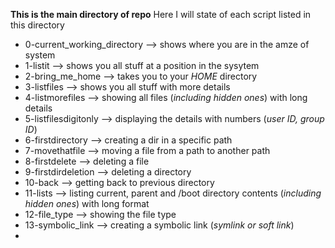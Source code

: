 **This is the main directory of repo**
Here I will state of each script listed in this directory
- 0-current_working_directory --> shows where you are in the amze of system
- 1-listit --> shows you all stuff at a position in the sysytem
- 2-bring_me_home --> takes you to your *HOME* directory
- 3-listfiles --> shows you all stuff with more details
- 4-listmorefiles --> showing all files (*including hidden ones*) with long details
- 5-listfilesdigitonly --> displaying the details with numbers (*user ID, group ID*)
- 6-firstdirectory --> creating a dir in a specific path
- 7-movethatfile --> moving a file from a path to another path
- 8-firstdelete --> deleting a file
- 9-firstdirdeletion --> deleting a directory
- 10-back --> getting back to previous directory
- 11-lists --> listing current, parent and /boot directory contents (*including hidden ones*) with long format
- 12-file_type --> showing the file type
- 13-symbolic_link --> creating a symbolic link (*symlink or soft link*)
-
